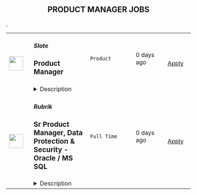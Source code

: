 <div align="center"><h2>PRODUCT MANAGER JOBS</h2></div><table><tr>
                <td width="100" height="100" rowspan="2">
                    <img src="https://wwr-pro.s3.amazonaws.com/logos/0081/6291/logo.gif" width="38px" height="auto">
                </td>
                <td width="300">
                    <h5>Slate</h5>
                    <h3> Product Manager</h3>
                </td>
                <td width="300">
                    <code>Product</code>
                </td>
                <td width="200">
                <text>0 days ago</text>
                </td>
                <td width="100" rowspan="2">
                <a href="https://weworkremotely.com/remote-jobs/slate-product-manager" align="right" target="_blank">Apply</a>
                </td>
            </tr>
            <tr>
                <td colspan="3">
                <details><summary>Description</summary>
                <img src="https://we-work-remotely.imgix.net/logos/0081/6291/logo.gif?ixlib=rails-4.0.0&w=50&h=50&dpr=2&fit=fill&auto=compress" />

<p>
  <strong>Headquarters:</strong> Remote
    <br /><strong>URL:</strong> <a href="https://slateteams.com">https://slateteams.com</a>
</p>

<div>About the job-PRODUCT MANAGER 📱<br><br>
</div><div>🔑 THE KEY BITS<br><br>
</div><ul>
<li>Whereabouts: We are a fully remote company with distributed team members. For this role, we prioritize candidates who are based in the EST or any European time zones.</li>
<li>Visas: We do not sponsor work visas or relocation expenses.</li>
<li>Salary: This position is super important for us since it is brand new. Therefore, we want to take the opportunity to talk to a diverse pool of candidates who think they could be the perfect fit. With that being said we want to be transparent in sharing our budget is somewhere between $80-110k USD depending on experience and location but we are open to discussing your salary expectations during an interview.</li>
<li>Interviews: Phone Screen with People &amp; Culture Lead Nicole, Second Interview with CoFounder/CEO Michael, Third Interview (combined) with Project Manager Nicoleta &amp; Senior Product Designer Dawson, Fourth-a project to see more into your thinking and skills, and a Final interview with Michael &amp; Dawson</li>
<li>Ideal Start Date: ASAP</li>
<li>Reporting to: Michael Horton-CoFounder/CEO/Head of Product</li>
</ul><div><br></div><div>🌍 OUR MISSION<br><br>
</div><div>Slate has big ambitions: We were born out of our Founders’ own experiences to solve the problems we all faced with social media. We have come together out of a passion for solving problems, building a company based on the deeply held values we share, and to make social content creation effortless for brands.<br><br>
</div><div>🔎 OUR VISION<br><br>
</div><div>Our vision is to become the undisputed leader in social media content creation, by uniting all parts of the creation workflow into a one-stop solution for brands.<br><br>
</div><div>🌠 YOUR CONTRIBUTION<br><br>
</div><div>In this rapidly evolving world, Slate is always looking for new ways to disrupt the status quo, go to market faster, and optimize customer experiences. We are seeking an experienced Product Manager to lead the charge on this mission working on our Product team but also working very closely with our Engineering Team. Our current Product team includes our Co-Founder/CEO Michael, Project Manager Nicoleta, and Product Designer Dawson. The ideal candidate will have big ideas and strategies that foster an environment of collaboration and creativity. This role is ideal for someone with an entrepreneurial mindset and real-world experience distilling business value and goals into roadmaps and refined product backlogs. Most importantly, you will be integral to helping us build better products that people and businesses love to use.<br><br>
</div><div>You will:<br><br>
</div><ol>
<li>Collaborate with stakeholders, prospective users, and clients to understand and anticipate their needs to help craft vision and concept development of a product</li>
<li>Develop user stories for new features and or products</li>
<li>Develop detailed product feature specifications and ensure they’re clearly understood by the development team</li>
<li>Oversee all stages of product creation including design and development to ensure a feature/product is being implemented according to spec</li>
<li>Monitor and evaluate product progress at each stage of the process</li>
<li>Liaise with the product team and end-users to deliver updates</li>
<li>Communicate often and effectively with stakeholders throughout the project</li>
<li>Work with internal and external contacts to analyze needs and align product roadmap to strategic goals</li>
<li>Work closely with the product team to create and maintain a product backlog according to business priorities and changing requirements</li>
<li>Assess value, develop cases, and prioritize stories, epics, and themes to ensure work aligns with product strategy</li>
<li>Lead the product-release plans and set expectations for delivery of new functionalities</li>
<li>Serve as the product ambassador internally and externally, sharing knowledge and answering questions related to the product</li>
<li>Work cross-department with marketing, sales, and CS to communicate product vision and align on releases</li>
</ol><div>
<strong>Requirements<br></strong><br>📬 WE'D LOVE TO HEAR FROM YOU IF YOU MEET THESE QUALIFICATIONS:<br><br>
</div><ol>
<li>4+ years experience in product management in digital products (web &amp; mobile app development)</li>
<li>Understanding of business value around feature/functions</li>
<li>Outstanding communication, presentation, and leadership skills</li>
<li>Sharp analytical and problem-solving skills</li>
<li>Able to effectively manage conflicting stakeholder needs</li>
</ol>

<p><strong>To apply:</strong> <a href="https://weworkremotely.com/remote-jobs/slate-product-manager">https://weworkremotely.com/remote-jobs/slate-product-manager</a></p>

                </details>
                </td>
            </tr>,<tr>
                <td width="100" height="100" rowspan="2">
                    <img src="https://remotive.com/job/1339868/logo" width="38px" height="auto">
                </td>
                <td width="300">
                    <h5>Customer.io</h5>
                    <h3>Senior Product Manager - Mobile</h3>
                </td>
                <td width="300">
                    <code>android,education,go,ios</code>
                </td>
                <td width="200">
                <text>23 days ago</text>
                </td>
                <td width="100" rowspan="2">
                <a href="https://remotive.com/remote-jobs/product/senior-product-manager-mobile-1339868" align="right" target="_blank">Apply</a>
                </td>
            </tr>
            <tr>
                <td colspan="3">
                <details><summary>Description</summary>
                <p>Hello! I’m LJ, Group Product Manager at <a href="http://Customer.io" rel="nofollow">Customer.io</a>.</p><br>
<p>I’m looking for someone to help make Customer.io the go-to messaging solution for teams building mobile apps. You’ll drive the roadmap for a product squad, shaping the features and Software Development Kit (SDK) capabilities that mobile app teams need when connecting with their customers.</p><br>
<p>This role is perfect for you if you love staying on top of how mobile apps are created. You’ll learn directly from exceptional mobile app developers about what they need to run their communications. You’ll build expertise in the rapidly changing environment of iOS and Android development. You’ll take those insights and partner with your squad to ship software that makes it easier for them to make their perfect communication strategy a reality.</p><br>
<div class="h3">What you'll do</div>
<ul>
<li>You'll lead a squad consisting of engineers and a designer to achieve strategic outcomes with solutions that are:
<ul>
<li>Valuable (our customers choose to use)</li>
<li>Viable (the solution works within the constraints of the business)</li>
<li>Usable (our customers can figure out how to use)</li>
<li>Feasible (our engineers have the skills and technology to implement)</li>
</ul>
</li>
<li>You'll contribute a deep knowledge of our prospects and customers, industry trends, and the competitive landscape.</li>
<li>You’ll find and nurture ideas from anywhere in the company, expecting many of the best ideas will not be your own.</li>
<li>You'll take accountability for results, even though you're working through others to achieve them.</li>
</ul>
<div class="h3"><br></div><div class="h3">What we're looking for</div>
<ul>
<li><strong>You can commit to at least 3 hrs of working overlap with the Americas (GMT-8 to GMT-5 timezone)</strong></li>
<li>You have a track record of successfully taking software products from “idea” to “shipped”.</li>
<li>You’ve got infectious energy when sharing customer stories, and you use those stories to align your team around the customer’s experience.</li>
<li>You’re hungry to learn, and love asking “Why?” one more time.</li>
<li>You know how to source, analyze, and present quantitative and qualitative data.</li>
<li>You’re an exceptionally organized and motivated person.</li>
<li>You take ownership of problems even when the next steps and solutions aren't clear.</li>
<li>You are a proactive communicator who believes in “working out loud” to share work early and often.</li>
<li>You’re an excellent writer who values clarity and brevity while avoiding jargon.</li>
</ul>
<div class="h3"><strong><br></strong></div><div class="h3">Bonus! Not a requirement, but let us know if you have experience with...</div>
<ul>
<li>Building and launching mobile apps.</li>
<li>Working as a Product Manager on B2B SaaS products (especially in the MarTech space).</li>
<li>Using Customer.io or other marketing automation services in a previous role.</li>
</ul>
<div class="h3"><br></div><div class="h3">About Customer.io</div>
<p>Our mission at Customer.io is to power automated communication that people like to receive. Today over 4,200 internet businesses use Customer.io to manage, send, and track the performance of email, SMS, and push notifications. Unlike typical marketing platforms, Customer.io helps businesses increase relevance by using behavioral data: what people do or don’t do when logged in to a web or mobile app.</p>
<p>We are offering a starting salary of $145,000 - $169,000 USD depending on experience and subject to market rate.</p>
<div class="h3"><br></div><div class="h3">Benefits at Customer.io include:</div>
<ul>
<li>Unlimited PTO - we recommend 20 vacation days (in addition to holidays and sick days) so that you can unwind, unplug, and recharge</li>
<li>100% medical, dental, vision, and supplemental insurance for you <strong>and</strong> your dependents</li>
<li>12 weeks paid parental leave - for birth, adoption, or foster care</li>
<li>401k retirement matching - up to 5% dollar for dollar match to retirement contributions</li>
<li>Health and wellness allowance - Up to $200 USD per month that can be used for your healthy living needs, including gym membership, acupuncture, massage, or bike repairs</li>
<li>Home office stipend - Up to $2,000 USD to help you get your home office set up so you can do your best work</li>
<li>Internet + cell phone reimbursement - Up to $200 USD per month for your internet and cell phone plans</li>
<li>Co-working space reimbursement - Up to $300 USD per month for those times you'd prefer to work in a co-working environment</li>
<li>Learning + development - Up to $2,000 USD reimbursement per year to use on conferences, books, classes, or workshops - anything that will help you develop your skills</li>
<li>1 month paid sabbatical after four years at Customer.io - to treat yourself to a vacation, or spend however you choose</li>
<li>1 annual company retreat per year and opportunities to meet in smaller groups throughout the year</li>
<li>Flexible schedule, work anywhere you want! - as long as you have a reliable internet connection and some overlapping work time with your manager, you can work where and when you want</li>
</ul>
<p>All final candidates will be asked to complete an employment and education verification authorization form (which allows us to verify your job history and education listed on your resume) as part of our pre-employment process.</p>
<p>Customer.io recognizes the stifling impact of systemic injustice on diverse communities. We commit to using our influence to increase inclusion and equity within the tech industry. We strive to build an inclusive team culture, implement bias-free hiring practices, and develop community partnerships to expand our global impact.</p>
<div class="h3"><strong><br></strong></div><div class="h3"><strong>Join us!</strong></div>
<p>Check out our <a href="https://customer.io/careers/" rel="nofollow">careers page</a> for more information about why you should <a href="https://customer.io/about/" rel="nofollow">come work with us!</a> We are passionate about our core values of Empathy, Transparency, Responsibility, and Awkwardness and are looking for new coworkers to share and build that passion!</p>
<div class="h3"><br></div><div class="h3">How to apply</div>
<p>Apply at the link below by <strong>5pm PST on Friday, August 12th</strong> and tell us why you're interested in the position! In your cover letter, be sure to tell us about your favorite mobile app. There is no advantage to applying early so put your best foot forward. We plan to respond to all applicants by <strong>August 19th </strong>with a status update about your application.</p><p><strong><br></strong></p>
<p>Here's what you can expect from our hiring process:</p>
<ol>
<li>
<p>30-minute video call with Maria, Recruiter</p>
</li>
<li>
<p>60-minute video call with Lj, Hiring Manager</p>
</li>
<li>
<p>Take Home Assignment</p>
</li>
<li>
<p>Assignment Review Call with two potential team members</p>
</li>
<li>
<p>Final Interview</p>
</li>
</ol>
<img src="https://remotive.com/job/track/1339868/blank.gif?source=public_api" alt=""/>
                </details>
                </td>
            </tr>,<tr>
                <td width="100" height="100" rowspan="2">
                    <img src="https://freshremote.work/media/company/logo/22/04/rubrikInc.jpg" width="38px" height="auto">
                </td>
                <td width="300">
                    <h5>Rubrik</h5>
                    <h3>Sr Product Manager, Data Protection & Security - Oracle / MS SQL</h3>
                </td>
                <td width="300">
                    <code>Full Time</code>
                </td>
                <td width="200">
                <text>0 days ago</text>
                </td>
                <td width="100" rowspan="2">
                <a href="https://freshremote.work/J110584/" align="right" target="_blank">Apply</a>
                </td>
            </tr>
            <tr>
                <td colspan="3">
                <details><summary>Description</summary>
                The Product Management team at Rubrik drives forward Rubrik’s vision, ensuring we continue to deliver on our market-leading platform as we address our customers’ most challenging data management &amp; security needs. Our mission is to deliver the bes …
<p>The Product Management team at Rubrik drives forward Rubrik’s vision, ensuring we continue to deliver on our market-leading platform as we address our customers’ most challenging data management &amp; security needs. Our mission is to deliver the best application aware backups, helping customers to secure their data, while ensuring that we do not compromise on the end to end user experience we are known for.</p>
<p><strong>About the job</strong></p>
<p>Rubrik’s Cloud Data Management journey started with the innovative approach to data protection &amp; security. Data protection for Kubernetes is a key strategic focus area for Rubrik with emphasis on security and cloud. Our solutions for Oracle and Microsoft SQL are used by some of Rubrik’s top customers including several global fortune 500 organizations. The Senior Product Manager will join the Core Data Protection PM team and will be responsible for guiding the future of Oracle and Microsoft SQL solutions at Rubrik. We are looking for a hands-on expert with a growth mindset who has experience in shipping and accelerating enterprise-grade product(s). </p>
<p>You’ll have responsibility for product management for Rubrik’s solution for Oracle and Microsoft SQL. You’ll advance the roadmap for this strategically important product area, collaborate with engineering to execute on your plans, and work cross functionally to launch new capabilities to the market. This position will have very high visibility to executives as well as to Sales.</p>
<p><strong>What you'll be doing:</strong></p>
<ul>
<li>Own the vision, roadmap, execution, and adoption of Rubrik’s marquee workloads - Oracle and Microsoft SQL.</li>
<li>Work with customers and prospects to empathize with their pain points, validate solution designs, share roadmaps, and evangelize Rubrik’s thought leadership.</li>
<li>Collaborate with the engineering, support, design, and marketing teams to plan, build and launch high-quality product experiences.</li>
<li>Write PRDs and user stories to define product improvements and roll-out strategy.</li>
<li>Engage with Sales and Sales Engineering leaders to validate product roadmaps, review feature definitions, iterate to hone in on the right messaging, impart product training, and track customer adoption.</li>
<li>Perform market/competitive analysis, prioritize product features/gaps, and clearly articulate decisions and tradeoffs.</li>
<li>Engage closely with Engineering, product and GTM leadership in driving the success of the solution</li>
</ul>
<p><strong>Experience you'll need:</strong></p>
<ul>
<li>5+ years of enterprise product management. Experience from 0 to 1 is highly desirable.</li>
<li>Prior experience in administering and/or developing solutions that require domain knowledge in data security and or backup products for databases is highly preferred</li>
<li>Ability to build business cases, communicate effectively with professionally done presentations and write-ups, influence others, and measure success</li>
<li>Aptitude to develop and maintain satisfactory working relationships with both the client and internal staff members and to deal effectively with high velocity, fast growth work environments</li>
</ul>
<p>#LI-JS1</p><p><strong>About Rubrik:</strong></p>
<p>Rubrik, the Zero Trust Data Security Company™, delivers data security and operational resilience for enterprises. Rubrik’s big idea is to provide data security and data protection on a single platform, including Zero Trust Data Protection, Ransomware Investigation, Incident Containment, Sensitive Data Discovery, and Orchestrated Application Recovery. This means your data is ready so you can recover the data you need, and avoid paying a ransom. Because when you secure your data, you secure your applications, and you secure your business.</p>
<p>We are <a href="https://www.rubrik.com/lp/analyst-reports/gartner-mq" target="_blank">a leader in data security</a>, have been recognized as as a Forbes Cloud 100 Company, named as a LinkedIn Top 10 Startup and are proud to have earned Great Place to Work® Certification™. There has never been a more exciting time to join Rubrik, and our future is even brighter. The work you do will help propel our next chapter of growth as you do the best work of your career.</p>
<p><a href="https://www.linkedin.com/company/rubrik-inc/mycompany/verification/"><strong>Linkedin</strong></a><strong> | <a href="https://twitter.com/rubrikinc">Twitter</a> | <a href="https://www.instagram.com/lifeatrubrik/" target="_blank">Instagram</a> | <a href="https://www.rubrik.com">Rubrik.com </a>| </strong></p>
<p><strong>Diversity, Equity &amp; Inclusion @ Rubrik: </strong></p>
<p>At Rubrik we are committed to building and sustaining a culture where people of all backgrounds are valued, know they belong, and believe they can succeed here.</p>
<p>Rubrik's goal is to hire and promote the best person for the job, no matter their background. In doing so, Rubrik is committed to correcting systemic processes and cultural norms that have prevented equal representation. This means we review our current efforts with the intent to offer fair hiring, promotion, and compensation opportunities to people from historically underrepresented communities, and strive to create a company culture where all employees feel they can bring their authentic selves to work and be successful.</p>
<p>Our DEI strategy focuses on three core areas of our business and culture:</p>
<ul>
<li style="font-weight: 400;">Our Company: Build a diverse company that provides equitable access to growth and success for all employees globally. </li>
<li style="font-weight: 400;">Our Culture: Create an inclusive environment where authenticity thrives and people of all backgrounds feel like they belong.</li>
<li style="font-weight: 400;">Our Communities: Expand our commitment to diversity, equity, &amp; inclusion within and beyond our company walls to invest in future generations of underrepresented talent and bring innovation to our clients.</li>
</ul>
<h5><em>Equal Opportunity Employer/Veterans/Disabled: Rubrik is an Equal Opportunity Employer. All qualified applicants will receive consideration for employment without regard to race, color, religion, sex, sexual orientation, gender identity, national origin, or protected veteran status and will not be discriminated against on the basis of disability.</em></h5>
<h5><em>Rubrik provides equal employment opportunities (EEO) to all employees and applicants for employment without regard to race, color, religion, sex, national origin, age, disability or genetics. In addition to federal law requirements, Rubrik complies with applicable state and local laws governing nondiscrimination in employment in every location in which the company has facilities. This policy applies to all terms and conditions of employment, including recruiting, hiring, placement, promotion, termination, layoff, recall, transfer, leaves of absence, compensation and training. </em></h5>
<h5><em>Federal law requires employers to provide reasonable accommodation to qualified individuals with disabilities. Please contact us at hr@rubrik.com if you require a reasonable accommodation to apply for a job or to perform your job. Examples of reasonable accommodation include making a change to the application process or work procedures, providing documents in an alternate format, using a sign language interpreter, or using specialized equipment.</em></h5>
<em><a href="https://www.dol.gov/sites/dolgov/files/ofccp/regs/compliance/posters/pdf/eeopost.pdf" target="_blank">EEO IS THE LAW</a></em>
<em><a href="https://www.dol.gov/sites/dolgov/files/ofccp/regs/compliance/posters/pdf/OFCCP_EEO_Supplement_Final_JRF_QA_508c.pdf" target="_blank">EEO IS THE LAW - POSTER SUPPLEMENT</a></em>
<em><a href="https://www.dol.gov/sites/dolgov/files/ofccp/pdf/pay-transp_English_unformattedESQA508c.pdf" target="_blank">PAY TRANSPARENCY NONDISCRIMINATION PROVISION</a></em>
<em><a href="https://www.dol.gov/sites/dolgov/files/olms/regs/compliance/eo_posters/employeerightsposter2page_19final.pdf" target="_blank">NOTIFICATION OF EMPLOYEE RIGHTS UNDER FEDERAL LABOR LAWS</a></em>
                </details>
                </td>
            </tr></table>